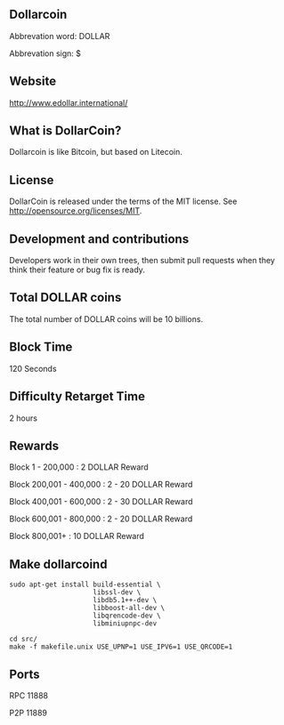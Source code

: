 ## Dollarcoin 

Abbrevation word: DOLLAR

Abbrevation sign: $

## Website

http://www.edollar.international/

## What is DollarCoin?

Dollarcoin is like Bitcoin, but based on Litecoin.

## License

DollarCoin is released under the terms of the MIT license. See http://opensource.org/licenses/MIT.

## Development and contributions

Developers work in their own trees, then submit pull requests when they think their feature or bug fix is ready.

## Total DOLLAR coins

The total number of DOLLAR coins will be 10 billions.

## Block Time

120 Seconds

## Difficulty Retarget Time

2 hours

## Rewards

Block 1 - 200,000 : 2 DOLLAR Reward

Block 200,001 - 400,000 : 2 - 20 DOLLAR Reward

Block 400,001 - 600,000 : 2 - 30 DOLLAR Reward

Block 600,001 - 800,000 : 2 - 20 DOLLAR Reward

Block 800,001+ : 10 DOLLAR Reward

## Make dollarcoind

    sudo apt-get install build-essential \
                         libssl-dev \
                         libdb5.1++-dev \
                         libboost-all-dev \
                         libqrencode-dev \
                         libminiupnpc-dev

    cd src/
    make -f makefile.unix USE_UPNP=1 USE_IPV6=1 USE_QRCODE=1

## Ports

RPC 11888

P2P 11889
